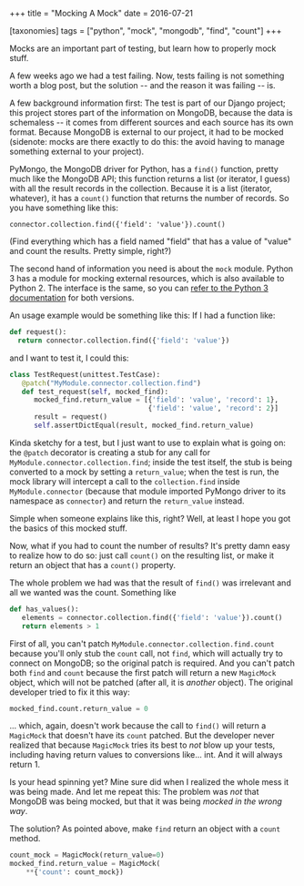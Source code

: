 +++
title = "Mocking A Mock"
date = 2016-07-21

[taxonomies]
tags = ["python", "mock", "mongodb", "find", "count"]
+++

Mocks are an important part of testing, but learn how to properly mock stuff.

<!-- more -->

A few weeks ago we had a test failing. Now, tests failing is not something
worth a blog post, but the solution -- and the reason it was failing -- is.

A few background information first: The test is part of our Django project;
this project stores part of the information on MongoDB, because the data is
schemaless -- it comes from different sources and each source has its own
format. Because MongoDB is external to our project, it had to be mocked
(sidenote: mocks are there exactly to do this: the avoid having to manage
something external to your project).

PyMongo, the MongoDB driver for Python, has a `find()` function, pretty much
like the MongoDB API; this function returns a list (or iterator, I guess) with
all the result records in the collection. Because it is a list (iterator,
whatever), it has a `count()` function that returns the number of records. So
you have something like this:

```mongodb
connector.collection.find({'field': 'value'}).count()
```

(Find everything which has a field named "field" that has a value of "value"
and count the results. Pretty simple, right?)

The second hand of information you need is about the `mock` module. Python 3
has a module for mocking external resources, which is also available to Python 2. 
The interface is the same, so you can 
[refer to the Python 3 documentation](https://docs.python.org/dev/library/unittest.mock.html) 
for both versions.

An usage example would be something like this: If I had a function like:

```python
def request():
  return connector.collection.find({'field': 'value'})
```

and I want to test it, I could this:

```python
class TestRequest(unittest.TestCase):
   @patch("MyModule.connector.collection.find")
   def test_request(self, mocked_find):
      mocked_find.return_value = [{'field': 'value', 'record': 1},
                                  {'field': 'value', 'record': 2}]
      result = request()
      self.assertDictEqual(result, mocked_find.return_value)
```

Kinda sketchy for a test, but I just want to use to explain what is going on:
the `@patch` decorator is creating a stub for any call for
`MyModule.connector.collection.find`; inside the test itself, the stub is
being converted to a mock by setting a `return_value`; when the test is run,
the mock library will intercept a call to the `collection.find` inside
`MyModule.connector` (because that module imported PyMongo driver to its
namespace as `connector`) and return the `return_value` instead.

Simple when someone explains like this, right? Well, at least I hope you got
the basics of this mocked stuff.

Now, what if you had to count the number of results? It's pretty damn easy to
realize how to do so: just call `count()` on the resulting list, or make it
return an object that has a `count()` property. 

The whole problem we had was that the result of `find()` was irrelevant and
all we wanted was the count. Something like

```python
def has_values():
   elements = connector.collection.find({'field': 'value'}).count()
   return elements > 1
```

First of all, you can't patch `MyModule.connector.collection.find.count`
because you'll only stub the `count` call, not `find`, which will actually try
to connect on MongoDB; so the original patch is required. And you can't patch
both `find` and `count` because the first patch will return a new `MagicMock`
object, which will not be patched (after all, it is *another* object). The
original developer tried to fix it this way:

```python
mocked_find.count.return_value = 0
```

... which, again, doesn't work because the call to `find()` will return a
`MagicMock` that doesn't have its `count` patched. But the developer never
realized that because `MagicMock` tries its best to *not* blow up your tests,
including having return values to conversions like... int. And it will always
return 1.

Is your head spinning yet? Mine sure did when I realized the whole mess it was
being made. And let me repeat this: The problem was *not* that MongoDB was
being mocked, but that it was being *mocked in the wrong way*.

The solution? As pointed above, make `find` return an object with a `count`
method.

```python
count_mock = MagicMock(return_value=0)
mocked_find.return_value = MagicMock(
    **{'count': count_mock})
```
